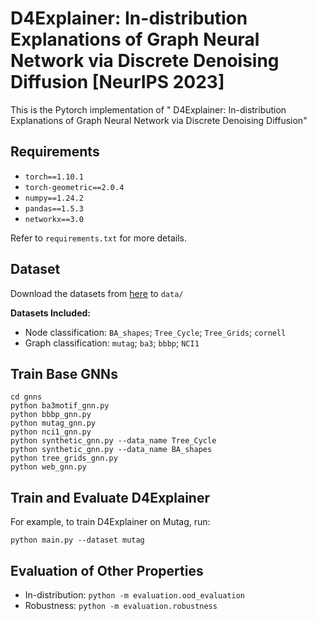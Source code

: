 # D4Explainer: In-distribution Explanations of Graph Neural Network via Discrete Denoising Diffusion [NeurIPS 2023]
This is the Pytorch implementation of " D4Explainer: In-distribution Explanations of Graph Neural Network via Discrete Denoising Diffusion"
## Requirements

- `torch==1.10.1`
- `torch-geometric==2.0.4`
- `numpy==1.24.2`
- `pandas==1.5.3`
- `networkx==3.0`

Refer to `requirements.txt` for more details.


## Dataset

Download the datasets from [here](https://drive.google.com/drive/folders/1pwmeST3zBcSC34KbAL_Wvi-cFtufAOCE?usp=sharing) to `data/`

**Datasets Included:**

- Node classification: `BA_shapes`; `Tree_Cycle`; `Tree_Grids`; `cornell`
- Graph classification: `mutag`; `ba3`; `bbbp`; `NCI1`

## Train Base GNNs
```
cd gnns
python ba3motif_gnn.py
python bbbp_gnn.py
python mutag_gnn.py
python nci1_gnn.py
python synthetic_gnn.py --data_name Tree_Cycle
python synthetic_gnn.py --data_name BA_shapes
python tree_grids_gnn.py
python web_gnn.py
```


## Train and Evaluate D4Explainer
For example, to train D4Explainer on Mutag, run:
```
python main.py --dataset mutag
```


## Evaluation of Other Properties

- In-distribution: `python -m evaluation.ood_evaluation`
- Robustness: `python -m evaluation.robustness`


